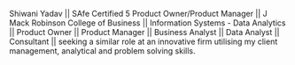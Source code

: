 Shiwani Yadav || SAfe Certified 5 Product Owner/Product Manager || J Mack Robinson College of Business || Information Systems - Data Analytics || Product Owner || Product Manager ||
Business Analyst || Data Analyst || Consultant  || seeking a similar role at an innovative firm utilising my client management, analytical and problem solving skills.


<!---
DA-Shia1/DA-Shia1 is a ✨ special ✨ repository because its `README.md` (this file) appears on your GitHub profile.
You can click the Preview link to take a look at your changes.
--->
